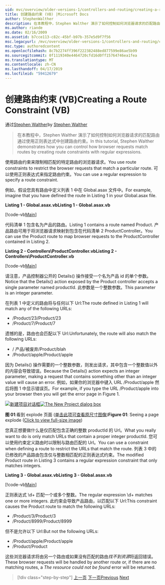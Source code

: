 ```yaml
---
uid: mvc/overview/older-versions-1/controllers-and-routing/creating-a-route-constraint-vb
title: 创建路由约束 (VB) |Microsoft Docs
author: StephenWalther
description: 在本教程中，Stephen Walther 演示了如何控制如何浏览器请求的匹配路由通过使用正则表达式中创建路由约束。
ms.author: riande
ms.date: 02/16/2009
ms.assetid: b7cce113-c82c-45bf-b97b-357e5d9f7f56
msc.legacyurl: /mvc/overview/older-versions-1/controllers-and-routing/creating-a-route-constraint-vb
msc.type: authoredcontent
ms.openlocfilehash: 8c7b2274ff396f222382488ed877599e86ae5b99
ms.sourcegitcommit: 0f1119340e4464720cfd16d0ff15764746ea1fea
ms.translationtype: MT
ms.contentlocale: zh-CN
ms.lasthandoff: 04/17/2019
ms.locfileid: "59412679"
---
```

# <a name="creating-a-route-constraint-vb"></a><span data-ttu-id="60218-103">创建路由约束 (VB)</span><span class="sxs-lookup"><span data-stu-id="60218-103">Creating a Route Constraint (VB)</span></span>

<span data-ttu-id="60218-104">通过[Stephen Walther](https://github.com/StephenWalther)</span><span class="sxs-lookup"><span data-stu-id="60218-104">by [Stephen Walther](https://github.com/StephenWalther)</span></span>

> <span data-ttu-id="60218-105">在本教程中，Stephen Walther 演示了如何控制如何浏览器请求的匹配路由通过使用正则表达式中创建路由约束。</span><span class="sxs-lookup"><span data-stu-id="60218-105">In this tutorial, Stephen Walther demonstrates how you can control how browser requests match routes by creating route constraints with regular expressions.</span></span>


<span data-ttu-id="60218-106">使用路由约束来限制相匹配的特定路由的浏览器请求。</span><span class="sxs-lookup"><span data-stu-id="60218-106">You use route constraints to restrict the browser requests that match a particular route.</span></span> <span data-ttu-id="60218-107">可以使用正则表达式来指定路由约束。</span><span class="sxs-lookup"><span data-stu-id="60218-107">You can use a regular expression to specify a route constraint.</span></span>

<span data-ttu-id="60218-108">例如，假设您具有路由中定义列表 1 中在 Global.asax 文件中。</span><span class="sxs-lookup"><span data-stu-id="60218-108">For example, imagine that you have defined the route in Listing 1 in your Global.asax file.</span></span>

<span data-ttu-id="60218-109">**Listing 1 - Global.asax.vb**</span><span class="sxs-lookup"><span data-stu-id="60218-109">**Listing 1 - Global.asax.vb**</span></span>

[!code-vb[Main](creating-a-route-constraint-vb/samples/sample1.vb)]

<span data-ttu-id="60218-110">代码清单 1 包含名为产品的路由。</span><span class="sxs-lookup"><span data-stu-id="60218-110">Listing 1 contains a route named Product.</span></span> <span data-ttu-id="60218-111">产品路由可用于将浏览器请求映射到包含在代码清单 2 ProductController。</span><span class="sxs-lookup"><span data-stu-id="60218-111">You can use the Product route to map browser requests to the ProductController contained in Listing 2.</span></span>

<span data-ttu-id="60218-112">**Listing 2 - Controllers\ProductController.vb**</span><span class="sxs-lookup"><span data-stu-id="60218-112">**Listing 2 - Controllers\ProductController.vb**</span></span>

[!code-vb[Main](creating-a-route-constraint-vb/samples/sample2.vb)]

<span data-ttu-id="60218-113">请注意，产品控制器公开的 Details() 操作接受一个名为产品 id 的单个参数。</span><span class="sxs-lookup"><span data-stu-id="60218-113">Notice that the Details() action exposed by the Product controller accepts a single parameter named productId.</span></span> <span data-ttu-id="60218-114">此参数是一个整数参数。</span><span class="sxs-lookup"><span data-stu-id="60218-114">This parameter is an integer parameter.</span></span>

<span data-ttu-id="60218-115">在列表 1 中定义的路由将与任何以下 Url:</span><span class="sxs-lookup"><span data-stu-id="60218-115">The route defined in Listing 1 will match any of the following URLs:</span></span>

- <span data-ttu-id="60218-116">/Product/23</span><span class="sxs-lookup"><span data-stu-id="60218-116">/Product/23</span></span>
- <span data-ttu-id="60218-117">/Product/7</span><span class="sxs-lookup"><span data-stu-id="60218-117">/Product/7</span></span>

<span data-ttu-id="60218-118">遗憾的是，路由也会匹配以下 Url:</span><span class="sxs-lookup"><span data-stu-id="60218-118">Unfortunately, the route will also match the following URLs:</span></span>

- <span data-ttu-id="60218-119">/ 产品/被废弃</span><span class="sxs-lookup"><span data-stu-id="60218-119">/Product/blah</span></span>
- <span data-ttu-id="60218-120">/Product/apple</span><span class="sxs-lookup"><span data-stu-id="60218-120">/Product/apple</span></span>

<span data-ttu-id="60218-121">因为 Details() 操作需要的一个整数参数，则发出请求，其中包含一个整数值以外的内容会导致错误。</span><span class="sxs-lookup"><span data-stu-id="60218-121">Because the Details() action expects an integer parameter, making a request that contains something other than an integer value will cause an error.</span></span> <span data-ttu-id="60218-122">例如，如果你的浏览器中键入 URL /Product/apple 然后将图 1 中显示错误页。</span><span class="sxs-lookup"><span data-stu-id="60218-122">For example, if you type the URL /Product/apple into your browser then you will get the error page in Figure 1.</span></span>


<span data-ttu-id="60218-123">[![新建项目对话框](creating-a-route-constraint-vb/_static/image1.jpg)](creating-a-route-constraint-vb/_static/image1.png)</span><span class="sxs-lookup"><span data-stu-id="60218-123">[![The New Project dialog box](creating-a-route-constraint-vb/_static/image1.jpg)](creating-a-route-constraint-vb/_static/image1.png)</span></span>

<span data-ttu-id="60218-124">**图 01**:看到 explode 页面 ([单击此项可查看原尺寸图像](creating-a-route-constraint-vb/_static/image2.png))</span><span class="sxs-lookup"><span data-stu-id="60218-124">**Figure 01**: Seeing a page explode ([Click to view full-size image](creating-a-route-constraint-vb/_static/image2.png))</span></span>


<span data-ttu-id="60218-125">您真正想要做什么是仅匹配包含正确的整数 productId 的 Url。</span><span class="sxs-lookup"><span data-stu-id="60218-125">What you really want to do is only match URLs that contain a proper integer productId.</span></span> <span data-ttu-id="60218-126">您可以使用约束定义路由时以限制与路由匹配的 Url。</span><span class="sxs-lookup"><span data-stu-id="60218-126">You can use a constraint when defining a route to restrict the URLs that match the route.</span></span> <span data-ttu-id="60218-127">列表 3 中的已修改的产品路由包含仅与整数相匹配的正则表达式约束。</span><span class="sxs-lookup"><span data-stu-id="60218-127">The modified Product route in Listing 3 contains a regular expression constraint that only matches integers.</span></span>

<span data-ttu-id="60218-128">**Listing 3 - Global.asax.vb**</span><span class="sxs-lookup"><span data-stu-id="60218-128">**Listing 3 - Global.asax.vb**</span></span>

[!code-vb[Main](creating-a-route-constraint-vb/samples/sample3.vb)]

<span data-ttu-id="60218-129">正则表达式 \d+ 匹配一个或多个整数。</span><span class="sxs-lookup"><span data-stu-id="60218-129">The regular expression \d+ matches one or more integers.</span></span> <span data-ttu-id="60218-130">此约束会导致产品路由，以匹配以下 Url:</span><span class="sxs-lookup"><span data-stu-id="60218-130">This constraint causes the Product route to match the following URLs:</span></span>

- <span data-ttu-id="60218-131">/Product/3</span><span class="sxs-lookup"><span data-stu-id="60218-131">/Product/3</span></span>
- <span data-ttu-id="60218-132">/Product/8999</span><span class="sxs-lookup"><span data-stu-id="60218-132">/Product/8999</span></span>

<span data-ttu-id="60218-133">但不是允许以下 Url:</span><span class="sxs-lookup"><span data-stu-id="60218-133">But not the following URLs:</span></span>

- <span data-ttu-id="60218-134">/Product/apple</span><span class="sxs-lookup"><span data-stu-id="60218-134">/Product/apple</span></span>
- <span data-ttu-id="60218-135">/Product</span><span class="sxs-lookup"><span data-stu-id="60218-135">/Product</span></span>

<span data-ttu-id="60218-136">这些浏览器请求将由另一个路由或如果没有匹配的路由*找不到资源*将返回错误。</span><span class="sxs-lookup"><span data-stu-id="60218-136">These browser requests will be handled by another route or, if there are no matching routes, a *The resource could not be found* error will be returned.</span></span>

> [!div class="step-by-step"]
> <span data-ttu-id="60218-137">[上一页](creating-custom-routes-vb.md)
> [下一页](creating-a-custom-route-constraint-vb.md)</span><span class="sxs-lookup"><span data-stu-id="60218-137">[Previous](creating-custom-routes-vb.md)
[Next](creating-a-custom-route-constraint-vb.md)</span></span>
